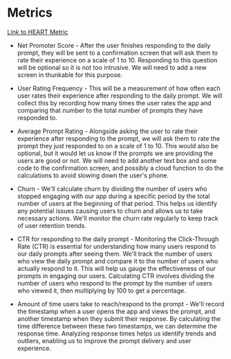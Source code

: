 # Metrics
[Link to HEART Metric](https://docs.google.com/presentation/d/1ccZrlNomaB_Ng-DnsWWArlJt7yqb5rKwC3AfFnG9MFw/edit?usp=sharing)

- Net Promoter Score - After the user finishes responding to the daily prompt, they will be sent to a confirmation screen that will ask them to rate their experience on a scale of 1 to 10. Responding to this question will be optional so it is not too intrusive. We will need to add a new screen in thunkable for this purpose.
- User Rating Frequency - This will be a measurement of how often each user rates their experience after responding to the daily prompt. We will collect this by recording how many times the user rates the app and comparing that number to the total number of prompts they have responded to.
- Average Prompt Rating - Alongside asking the user to rate their experience after responding to the prompt, we will ask them to rate the prompt they just responded to on a scale of 1 to 10. This would also be optional, but it would let us know if the prompts we are providing the users are good or not. We will need to add another text box and some code to the confirmation screen, and possibly a cloud function to do the calculations to avoid slowing down the user's phone.

- Churn - We'll calculate churn by dividing the number of users who stopped engaging with our app during a specific period by the total number of users at the beginning of that period. This helps us identify any potential issues causing users to churn and allows us to take necessary actions. We'll monitor the churn rate regularly to keep track of user retention trends.
- CTR for responding to the daily prompt - Monitoring the Click-Through Rate (CTR) is essential for understanding how many users respond to our daily prompts after seeing them. We'll track the number of users who view the daily prompt and compare it to the number of users who actually respond to it. This will help us gauge the effectiveness of our prompts in engaging our users. Calculating CTR involves dividing the number of users who respond to the prompt by the number of users who viewed it, then multiplying by 100 to get a percentage.
- Amount of time users take to reach/respond to the prompt - We'll record the timestamp when a user opens the app and views the prompt, and another timestamp when they submit their response. By calculating the time difference between these two timestamps, we can determine the response time. Analyzing response times helps us identify trends and outliers, enabling us to improve the prompt delivery and user experience.